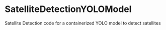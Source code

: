 # SatelliteDetectionYOLOModel
Satellite Detection code for a containerized YOLO model to detect satellites
